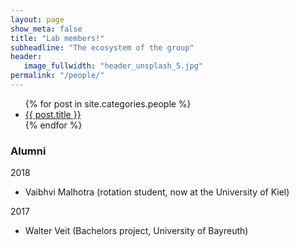 ```yaml
---
layout: page
show_meta: false
title: "Lab members!"
subheadline: "The ecosystem of the group"
header:
   image_fullwidth: "header_unsplash_5.jpg"
permalink: "/people/"
---
```

<ul>
    {% for post in site.categories.people %}
    <li><a href="{{ site.url }}{{ site.baseurl }}{{ post.url }}">{{ post.title }}</a></li>
    {% endfor %}
</ul>



<!--[Alumni!](/alumni/)-->

### Alumni

2018

* Vaibhvi Malhotra (rotation student, now at the University of Kiel)

2017

* Walter Veit (Bachelors project, University of Bayreuth)

<!-- &
[Collaborators!](/collaborators/) -->
